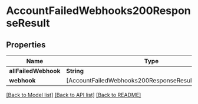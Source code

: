 # AccountFailedWebhooks200ResponseResult

## Properties
Name | Type | Description | Notes
------------ | ------------- | ------------- | -------------
**allFailedWebhook** | **String** |  | [optional] 
**webhook** | [AccountFailedWebhooks200ResponseResultWebhookInner] |  | [optional] 

[[Back to Model list]](../README.md#documentation-for-models) [[Back to API list]](../README.md#documentation-for-api-endpoints) [[Back to README]](../README.md)


